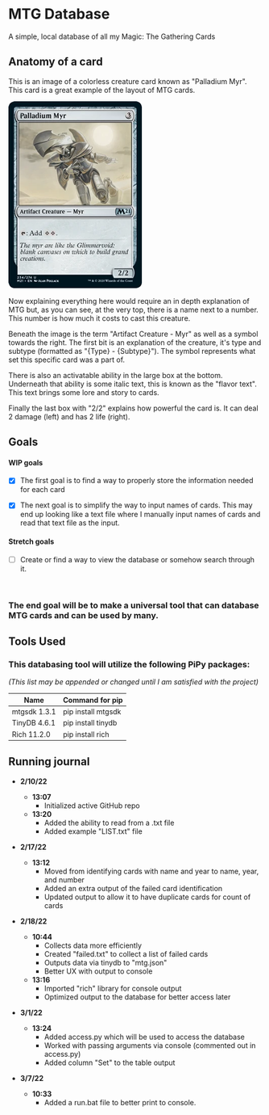 # MTG Database
 A simple, local database of all my Magic: The Gathering Cards


## Anatomy of a card

This is an image of a colorless creature card known as "Palladium Myr". This card is a great example of the layout of MTG cards.

![Palladium Myr MTG](palladium-myr-som.png)

Now explaining everything here would require an in depth explanation of MTG but, as you can see, at the very top, there is a name next to a number. 
This number is how much it costs to cast this creature.

Beneath the image is the term "Artifact Creature - Myr" as well as a symbol towards the right. The first bit is an explanation of the creature, it's type and subtype
(formatted as "{Type} - {Subtype}"). The symbol represents what set this specific card was a part of.

There is also an activatable ability in the large box at the bottom. Underneath that ability is some italic text, this is known as the "flavor text".
This text brings some lore and story to cards.

Finally the last box with "2/2" explains how powerful the card is. It can deal 2 damage (left) and has 2 life (right).


## Goals

#### **WIP goals**

- [x] The first goal is to find a way to properly store the information needed for each card


- [x] The next goal is to simplify the way to input names of cards. This may end up looking like a text file where I manually input names of cards and read that text file as the input.

#### Stretch goals
- [ ] Create or find a way to view the database or somehow search through it.

<br>

### The end goal will be to make a universal tool that can database MTG cards and can be used by many.

## Tools Used

### This databasing tool will utilize the following PiPy packages: 

*(This list may be appended or changed until I am satisfied with the project)*


| Name         | Command for pip    |
|--------------|--------------------|
| mtgsdk 1.3.1 | pip install mtgsdk |
| TinyDB 4.6.1 | pip install tinydb |
| Rich 11.2.0  | pip install rich   |

## Running journal

* **2/10/22**
    * **13:07**
        * Initialized active GitHub repo
    * **13:20**
        * Added the ability to read from a .txt file
        * Added example "LIST.txt" file 

* **2/17/22**
    * **13:12**
        * Moved from identifying cards with name and year to name, year, and number
        * Added an extra output of the failed card identification
        * Updated output to allow it to have duplicate cards for count of cards
* **2/18/22**
    * **10:44**
        * Collects data more efficiently
        * Created "failed.txt" to collect a list of failed cards
        * Outputs data via tinydb to "mtg.json"
        * Better UX with output to console 
    * **13:16**
        * Imported "rich" library for console output
        * Optimized output to the database for better access later
* **3/1/22**
    * **13:24**
        * Added access.py which will be used to access the database
        * Worked with passing arguments via console (commented out in access.py)
        * Added column "Set" to the table output
* **3/7/22**
    * **10:33**
        * Added a run.bat file to better print to console.